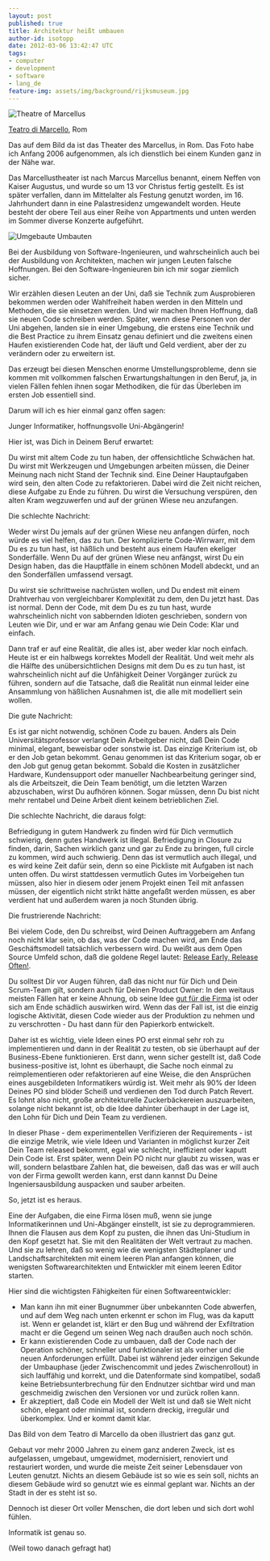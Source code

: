 ```yaml
---
layout: post
published: true
title: Architektur heißt umbauen
author-id: isotopp
date: 2012-03-06 13:42:47 UTC
tags:
- computer
- development
- software
- lang_de
feature-img: assets/img/background/rijksmuseum.jpg
---
```

![Theatre of Marcellus](/uploads/Architekturheisstumbauen.jpg)

[Teatro di Marcello](https://en.wikipedia.org/wiki/Theatre_of_Marcellus), Rom

Das auf dem Bild da ist das Theater des Marcellus, in Rom.  Das Foto habe
ich Anfang 2006 aufgenommen, als ich dienstlich bei einem Kunden ganz in der
Nähe war.

Das Marcellustheater ist nach Marcus Marcellus benannt, einem Neffen von
Kaiser Augustus, und wurde so um 13 vor Christus fertig gestellt.  Es ist
später verfallen, dann im Mittelalter als Festung genutzt worden, im 16. 
Jahrhundert dann in eine Palastresidenz umgewandelt worden.  Heute besteht
der obere Teil aus einer Reihe von Appartments und unten werden im Sommer
diverse Konzerte aufgeführt.

![Umgebaute Umbauten](/uploads/Architekturheisstumbauen2.jpg)

Bei der Ausbildung von Software-Ingenieuren, und wahrscheinlich auch bei der
Ausbildung von Architekten, machen wir jungen Leuten falsche Hoffnungen. 
Bei den Software-Ingenieuren bin ich mir sogar ziemlich sicher.

Wir erzählen diesen Leuten an der Uni, daß sie Technik zum Ausprobieren
bekommen werden oder Wahlfreiheit haben werden in den Mitteln und Methoden,
die sie einsetzen werden.  Und wir machen Ihnen Hoffnung, daß sie neuen Code
schreiben werden.  Später, wenn diese Personen von der Uni abgehen, landen
sie in einer Umgebung, die erstens eine Technik und die Best Practice zu
ihrem Einsatz genau definiert und die zweitens einen Haufen existierenden
Code hat, der läuft und Geld verdient, aber der zu verändern oder zu
erweitern ist.

Das erzeugt bei diesen Menschen enorme Umstellungsprobleme, denn sie kommen
mit vollkommen falschen Erwartungshaltungen in den Beruf, ja, in vielen
Fällen fehlen ihnen sogar Methodiken, die für das Überleben im ersten Job
essentiell sind.

Darum will ich es hier einmal ganz offen sagen:

Junger Informatiker, hoffnungsvolle Uni-Abgängerin!

Hier ist, was Dich in Deinem Beruf erwartet: 

Du wirst mit altem Code zu tun haben, der offensichtliche Schwächen hat.  Du
wirst mit Werkzeugen und Umgebungen arbeiten müssen, die Deiner Meinung nach
nicht Stand der Technik sind.  Eine Deiner Hauptaufgaben wird sein, den
alten Code zu refaktorieren.  Dabei wird die Zeit nicht reichen, diese
Aufgabe zu Ende zu führen.  Du wirst die Versuchung verspüren, den alten
Kram wegzuwerfen und auf der grünen Wiese neu anzufangen.

Die schlechte Nachricht: 

Weder wirst Du jemals auf der grünen Wiese neu anfangen dürfen, noch würde
es viel helfen, das zu tun.  Der komplizierte Code-Wirrwarr, mit dem Du es
zu tun hast, ist häßlich und besteht aus einem Haufen ekeliger Sonderfälle. 
Wenn Du auf der grünen Wiese neu anfängst, wirst Du ein Design haben, das
die Hauptfälle in einem schönen Modell abdeckt, und an den Sonderfällen
umfassend versagt.

Du wirst sie schrittweise nachrüsten wollen, und Du endest mit einem
Drahtverhau von vergleichbarer Komplexität zu dem, den Du jetzt hast.  Das
ist normal.  Denn der Code, mit dem Du es zu tun hast, wurde wahrscheinlich
nicht von sabbernden Idioten geschrieben, sondern von Leuten wie Dir, und er
war am Anfang genau wie Dein Code: Klar und einfach.

Dann traf er auf eine Realität, die alles ist, aber weder klar noch einfach. 
Heute ist er ein halbwegs korrektes Modell der Realität.  Und weit mehr als
die Hälfte des unübersichtlichen Designs mit dem Du es zu tun hast, ist
wahrscheinlich nicht auf die Unfähigkeit Deiner Vorgänger zurück zu führen,
sondern auf die Tatsache, daß die Realität nun einmal leider eine Ansammlung
von häßlichen Ausnahmen ist, die alle mit modelliert sein wollen.

Die gute Nachricht:

Es ist gar nicht notwendig, schönen Code zu bauen.  Anders als Dein
Universitätsprofessor verlangt Dein Arbeitgeber nicht, daß Dein Code
minimal, elegant, beweisbar oder sonstwie ist.  Das einzige Kriterium ist,
ob er den Job getan bekommt.  Genau genommen ist das Kriterium sogar, ob er
den Job gut genug getan bekommt.  Sobald die Kosten in zusätzlicher
Hardware, Kundensupport oder manueller Nachbearbeitung geringer sind, als
die Arbeitszeit, die Dein Team benötigt, um die letzten Warzen abzuschaben,
wirst Du aufhören können.  Sogar müssen, denn Du bist nicht mehr rentabel
und Deine Arbeit dient keinem betrieblichen Ziel.

Die schlechte Nachricht, die daraus folgt: 

Befriedigung in gutem Handwerk zu finden wird für Dich vermutlich schwierig,
denn gutes Handwerk ist illegal.  Befriedigung in Closure zu finden, darin,
Sachen wirklich ganz und gar zu Ende zu bringen, full circle zu kommen, wird
auch schwierig.  Denn das ist vermutlich auch illegal, und es wird keine
Zeit dafür sein, denn so eine Pickliste mit Aufgaben ist nach unten offen. 
Du wirst stattdessen vermutlich Gutes im Vorbeigehen tun müssen, also hier
in diesem oder jenem Projekt einen Teil mit anfassen müssen, der eigentlich
nicht strikt hätte angefaßt werden müssen, es aber verdient hat und außerdem
waren ja noch Stunden übrig.

Die frustrierende Nachricht: 

Bei vielem Code, den Du schreibst, wird Deinen Auftraggebern am Anfang noch
nicht klar sein, ob das, was der Code machen wird, am Ende das
Geschäftsmodell tatsächlich verbessern wird.  Du weißt aus dem Open Source
Umfeld schon, daß die goldene Regel lautet: 
[Release Early, Release Often!](https://en.wikipedia.org/wiki/Release_early,_release_often).

Du solltest Dir vor Augen führen, daß das nicht nur für Dich und Dein
Scrum-Team gilt, sondern auch für Deinen Product Owner: In den weitaus
meisten Fällen hat er keine Ahnung, ob seine Idee 
[gut für die Firma](https://www.youtube.com/watch?v=xEs67tv401o#t=26)
ist oder sich am Ende schädlich auswirken wird.  Wenn das der Fall ist, ist
die einzig logische Aktivität, diesen Code wieder aus der Produktion zu
nehmen und zu verschrotten - Du hast dann für den Papierkorb entwickelt.

Daher ist es wichtig, viele Ideen eines PO erst einmal sehr roh zu
implementieren und dann in der Realität zu testen, ob sie überhaupt auf der
Business-Ebene funktionieren.  Erst dann, wenn sicher gestellt ist, daß Code
business-positive ist, lohnt es überhaupt, die Sache noch einmal zu
reimplementieren oder refaktorieren auf eine Weise, die den Ansprüchen eines
ausgebildeten Informatikers würdig ist.  Weit mehr als 90% der Ideen Deines
PO sind blöder Scheiß und verdienen den Tod durch Patch Revert.  Es lohnt
also nicht, große architekturelle Zuckerbäckereien auszuarbeiten, solange
nicht bekannt ist, ob die Idee dahinter überhaupt in der Lage ist, den Lohn
für Dich und Dein Team zu verdienen.

In dieser Phase - dem experimentellen Verifizieren der Requirements - ist
die einzige Metrik, wie viele Ideen und Varianten in möglichst kurzer Zeit
Dein Team released bekommt, egal wie schlecht, ineffizient oder kaputt Dein
Code ist.  Erst später, wenn Dein PO nicht nur glaubt zu wissen, was er
will, sondern belastbare Zahlen hat, die beweisen, daß das was er will auch
von der Firma gewollt werden kann, erst dann kannst Du Deine
Ingeniersausbildung auspacken und sauber arbeiten.

So, jetzt ist es heraus.

Eine der Aufgaben, die eine Firma lösen muß, wenn sie junge
Informatikerinnen und Uni-Abgänger einstellt, ist sie zu deprogrammieren. 
Ihnen die Flausen aus dem Kopf zu pusten, die ihnen das Uni-Studium in den
Kopf gesetzt hat.  Sie mit den Realitäten der Welt vertraut zu machen.  Und
sie zu lehren, daß so wenig wie die wenigsten Städteplaner und
Landschaftsarchitekten mit einem leeren Plan anfangen können, die wenigsten
Softwarearchitekten und Entwickler mit einem leeren Editor starten.

Hier sind die wichtigsten Fähigkeiten für einen Softwareentwickler:

- Man kann ihn mit einer Bugnummer über unbekannten Code abwerfen, und auf
  dem Weg nach unten erkennt er schon im Flug, was da kaputt ist.  Wenn er
  gelandet ist, klärt er den Bug und während der Exfiltration macht er die
  Gegend um seinen Weg nach draußen auch noch schön.
- Er kann existierenden Code zu umbauen, daß der Code nach der Operation
  schöner, schneller und funktionaler ist als vorher und die neuen
  Anforderungen erfüllt.  Dabei ist während jeder einzigen Sekunde der
  Umbauphase (jeder Zwischencommit und jedes Zwischenrollout) in sich
  lauffähig und korrekt, und die Datenformate sind kompatibel, sodaß keine
  Betriebsunterbrechung für den Endnutzer sichtbar wird und man geschmeidig
  zwischen den Versionen vor und zurück rollen kann.
- Er akzeptiert, daß Code ein Modell der Welt ist und daß sie Welt nicht
  schön, elegant oder minimal ist, sondern dreckig, irregulär und
  überkomplex.  Und er kommt damit klar.

Das Bild von dem Teatro di Marcello da oben illustriert das ganz gut. 

Gebaut vor mehr 2000 Jahren zu einem ganz anderen Zweck, ist es aufgelassen,
umgebaut, umgewidmet, modernisiert, renoviert und restauriert worden, und
wurde die meiste Zeit seiner Lebensdauer von Leuten genutzt.  Nichts an
diesem Gebäude ist so wie es sein soll, nichts an diesem Gebäude wird so
genutzt wie es einmal geplant war.  Nichts an der Stadt in der es steht ist
so.

Dennoch ist dieser Ort voller Menschen, die dort leben und sich dort wohl
fühlen.

Informatik ist genau so.

(Weil towo danach gefragt hat)
